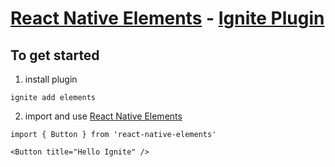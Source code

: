 # [React Native Elements](https://github.com/react-native-community/react-native-elements) - [Ignite Plugin](https://github.com/infinitered/ignite)

## To get started

1. install plugin

```
ignite add elements

```

2. import and use [React Native Elements](https://github.com/react-native-community/react-native-elements)

```
import { Button } from 'react-native-elements'

<Button title="Hello Ignite" />
